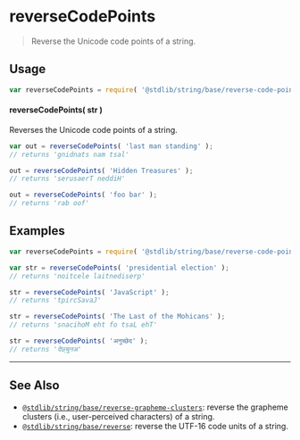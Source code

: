 <!--

@license Apache-2.0

Copyright (c) 2023 The Stdlib Authors.

Licensed under the Apache License, Version 2.0 (the "License");
you may not use this file except in compliance with the License.
You may obtain a copy of the License at

   http://www.apache.org/licenses/LICENSE-2.0

Unless required by applicable law or agreed to in writing, software
distributed under the License is distributed on an "AS IS" BASIS,
WITHOUT WARRANTIES OR CONDITIONS OF ANY KIND, either express or implied.
See the License for the specific language governing permissions and
limitations under the License.

-->

# reverseCodePoints

> Reverse the Unicode code points of a string.

<section class="usage">

## Usage

```javascript
var reverseCodePoints = require( '@stdlib/string/base/reverse-code-points' );
```

#### reverseCodePoints( str )

Reverses the Unicode code points of a string.

```javascript
var out = reverseCodePoints( 'last man standing' );
// returns 'gnidnats nam tsal'

out = reverseCodePoints( 'Hidden Treasures' );
// returns 'serusaerT neddiH'

out = reverseCodePoints( 'foo bar' );
// returns 'rab oof'
```

</section>

<!-- /.usage -->

<section class="examples">

## Examples

<!-- eslint no-undef: "error" -->

```javascript
var reverseCodePoints = require( '@stdlib/string/base/reverse-code-points' );

var str = reverseCodePoints( 'presidential election' );
// returns 'noitcele laitnediserp'

str = reverseCodePoints( 'JavaScript' );
// returns 'tpircSavaJ'

str = reverseCodePoints( 'The Last of the Mohicans' );
// returns 'snacihoM eht fo tsaL ehT'

str = reverseCodePoints( 'अनुच्छेद' );
// returns 'देछ्चुनअ'
```

</section>

<!-- /.examples -->

<!-- Section for related `stdlib` packages. Do not manually edit this section, as it is automatically populated. -->

<section class="related">

* * *

## See Also

-   <span class="package-name">[`@stdlib/string/base/reverse-grapheme-clusters`][@stdlib/string/base/reverse-grapheme-clusters]</span><span class="delimiter">: </span><span class="description">reverse the grapheme clusters (i.e., user-perceived characters) of a string.</span>
-   <span class="package-name">[`@stdlib/string/base/reverse`][@stdlib/string/base/reverse]</span><span class="delimiter">: </span><span class="description">reverse the UTF-16 code units of a string.</span>

</section>

<!-- /.related -->

<!-- Section for all links. Make sure to keep an empty line after the `section` element and another before the `/section` close. -->

<section class="links">

<!-- <related-links> -->

[@stdlib/string/base/reverse-grapheme-clusters]: https://github.com/stdlib-js/stdlib/tree/develop/lib/node_modules/%40stdlib/string/base/reverse-grapheme-clusters

[@stdlib/string/base/reverse]: https://github.com/stdlib-js/stdlib/tree/develop/lib/node_modules/%40stdlib/string/base/reverse

<!-- </related-links> -->

</section>

<!-- /.links -->
